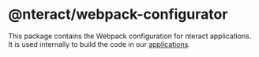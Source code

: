 # @nteract/webpack-configurator

This package contains the Webpack configuration for nteract applications. It is used internally to build the code in our [applications](https://github.com/nteract/nteract/tree/master/applications).
